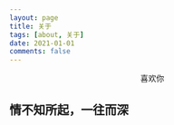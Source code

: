 ```yaml
---
layout: page
title: 关于
tags: [about, 关于]
date: 2021-01-01
comments: false
---
```

    
<center>喜欢你</center>

## 情不知所起，一往而深
